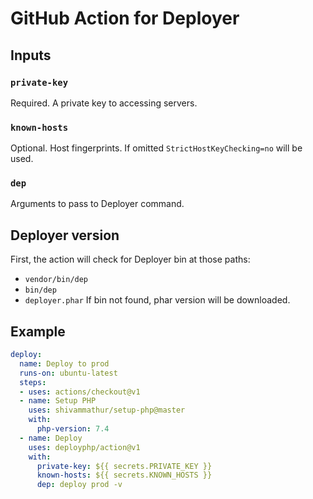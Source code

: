 # GitHub Action for Deployer

## Inputs

### `private-key`

Required. A private key to accessing servers.

### `known-hosts` 

Optional. Host fingerprints. If omitted `StrictHostKeyChecking=no` will be used.

### `dep`

Arguments to pass to Deployer command.

## Deployer version

First, the action will check for Deployer bin at those paths:
- `vendor/bin/dep`
- `bin/dep`
- `deployer.phar`
If bin not found, phar version will be downloaded. 

## Example

```yaml
deploy:
  name: Deploy to prod
  runs-on: ubuntu-latest
  steps:
  - uses: actions/checkout@v1
  - name: Setup PHP
    uses: shivammathur/setup-php@master
    with:
      php-version: 7.4
  - name: Deploy
    uses: deployphp/action@v1
    with:
      private-key: ${{ secrets.PRIVATE_KEY }}
      known-hosts: ${{ secrets.KNOWN_HOSTS }}
      dep: deploy prod -v
```

